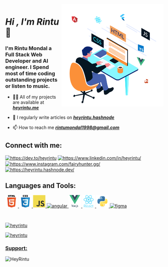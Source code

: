 <img align="right" width="325"  src="pic5.gif">

# ***Hi , I'm Rintu*** 👋

### I'm Rintu Mondal a Full Stack Web Developer and AI engineer.  I Spend most of time coding outstanding projects or listen to music.

- 👨‍💻 All of my projects are available at  [***heyrintu.me***](https://www.findcoder.io/u/heyrintu)

- 📝 I regularly write articles on [***heyrintu.hashnode***](https://heyrintu.hashnode.dev/)

- 📫 How to reach me ***rintumondal1998@gmail.com***


## **Connect with me:**
<p align="left">
<a href="https://dev.to/https://dev.to/heyrintu" target="blank"><img align="center" src="https://raw.githubusercontent.com/rahuldkjain/github-profile-readme-generator/master/src/images/icons/Social/devto.svg" alt="https://dev.to/heyrintu" height="30" width="40" /></a>
<a href="https://linkedin.com/in/https://www.linkedin.com/in/heyrintu/" target="blank"><img align="center" src="https://raw.githubusercontent.com/rahuldkjain/github-profile-readme-generator/master/src/images/icons/Social/linked-in-alt.svg" alt="https://www.linkedin.com/in/heyrintu/" height="30" width="40" /></a>
<a href="https://instagram.com/https://www.instagram.com/fairyhunter.gg/" target="blank"><img align="center" src="https://raw.githubusercontent.com/rahuldkjain/github-profile-readme-generator/master/src/images/icons/Social/instagram.svg" alt="https://www.instagram.com/fairyhunter.gg/" height="30" width="40" /></a>
<a href="https://hashnode.com/https://heyrintu.hashnode.dev/" target="blank"><img align="center" src="https://raw.githubusercontent.com/rahuldkjain/github-profile-readme-generator/master/src/images/icons/Social/hashnode.svg" alt="https://heyrintu.hashnode.dev/" height="30" width="40" /></a>
</p>


## Languages and Tools:
<a href="https://www.w3.org/html/" target="_blank" rel="noreferrer"> <img src="https://raw.githubusercontent.com/devicons/devicon/master/icons/html5/html5-original-wordmark.svg" alt="html5" width="40" height="40"/> </a>
<a href="https://www.w3schools.com/css/" target="_blank" rel="noreferrer"> <img src="https://raw.githubusercontent.com/devicons/devicon/master/icons/css3/css3-original-wordmark.svg" alt="css3" width="40" height="40"/>
<a href="https://developer.mozilla.org/en-US/docs/Web/JavaScript" target="_blank" rel="noreferrer"> <img src="https://raw.githubusercontent.com/devicons/devicon/master/icons/javascript/javascript-original.svg" alt="javascript" width="40" height="40"/>
<a href="https://angular.io" target="_blank" rel="noreferrer"> <img src="https://angular.io/assets/images/logos/angular/angular.svg" alt="angular" width="40" height="40"/> </a>
<a href="https://vuejs.org/" target="_blank" rel="noreferrer"> <img src="https://raw.githubusercontent.com/devicons/devicon/master/icons/vuejs/vuejs-original-wordmark.svg" alt="vuejs" width="40" height="40"/> </a>
 </a> <a href="https://reactjs.org/" target="_blank" rel="noreferrer"> <img src="https://raw.githubusercontent.com/devicons/devicon/master/icons/react/react-original-wordmark.svg" alt="react" width="40" height="40"/> 
<a href="https://www.python.org" target="_blank" rel="noreferrer"> <img src="https://raw.githubusercontent.com/devicons/devicon/master/icons/python/python-original.svg" alt="python" width="40" height="40"/>
 <a href="https://www.figma.com/" target="_blank" rel="noreferrer"> <img src="https://www.vectorlogo.zone/logos/figma/figma-icon.svg" alt="figma" width="40" height="40"/> 

<br>

![heyrintu](https://github-readme-stats.vercel.app/api/top-langs?username=heyrintu&show_icons=true&theme=synthwave&locale=en&layout=compact)
<br>

![heyrintu](https://github-readme-stats.vercel.app/api?username=heyrintu&show_icons=true&theme=synthwave&locale=en)


<h3 align="left">Support:</h3>
<p><a href="https://ko-fi.com/HeyRintu"> <img align="left" src="https://cdn.ko-fi.com/cdn/kofi3.png?v=3" height="50" width="210" alt="HeyRintu" /></a></p><br><br>

